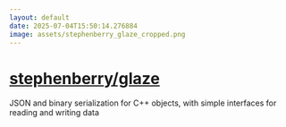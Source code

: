 ```yaml
---
layout: default
date: 2025-07-04T15:50:14.276884
image: assets/stephenberry_glaze_cropped.png
---
```


# [stephenberry/glaze](https://github.com/stephenberry/glaze)

JSON and binary serialization for C++ objects, with simple interfaces for reading and writing data
